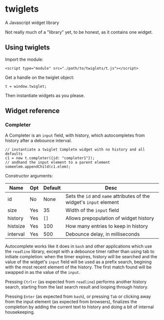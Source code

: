 # twiglets
A Javascript widget library

Not really much of a "library" yet, to be honest, as it contains one widget.

## Using twiglets

Import the module:

`<script type="module" src="./path/to/twiglets/t.js"></script>`

Get a handle on the twiglet object:

`t = window.twiglet;`

Then instantiate widgets as you please.

## Widget reference

### Completer

A Completer is an `input` field, with history, which autocompletes
from history after a debounce interval.

```
// instantiate a twiglet Complete widget with no history and all defaults
c1 = new t.completer({id: "completer1"});
// andhand the input element to a parent element
someelem.appendChild(c1.elem);
```

Constructor arguments:

| Name     | Opt | Default | Desc                                                                    |
|----------|-----|---------|-------------------------------------------------------------------------|
| id       | No  | None    | Sets the `id` and `name` attributes of the widget's `input` element     |
| size     | Yes | 35      | Width of the `input` field |
| history  | Yes | `[]`    | Allows prepopulation of widget history |
| histsize | Yes | 100     | How many entries to keep in history |
| interval | Yes | 500     | Debounce delay, in milliseconds |

Autocomplete works like it does in `bash` and other applications which
use the `readline` library, except with a debounce timer rather than
using tab to initiate completion: when the timer expires, history will
be searched and the value of the widget's `input` field will be used
as a prefix search, begining with the most recent element of the
history. The first match found will be swapped in as the value of the
`input`.

Pressing `Ctrl+r` (as expected from `readline`) performs another
history search, starting from the last search result and looping
through history.

Pressing `Enter` (as expected from `bash`), or pressing `Tab` or
clicking away from the input element (as expected from browsers),
finalizes the completion by adding the current text to history and
doing a bit of internal housekeeping.
